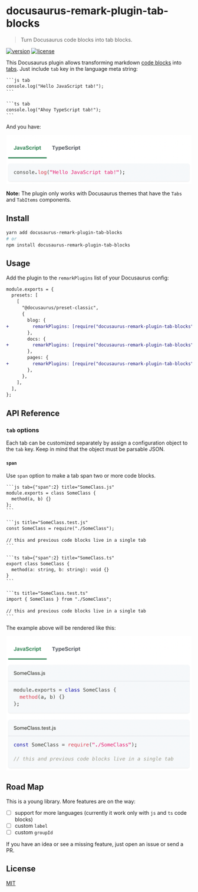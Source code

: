 # docusaurus-remark-plugin-tab-blocks

> Turn Docusaurus code blocks into tab blocks.

[![version](https://img.shields.io/npm/v/docusaurus-remark-plugin-tab-blocks.svg)](https://npmjs.com/package/docusaurus-remark-plugin-tab-blocks)
[![license](https://img.shields.io/github/license/mrazauskas/docusaurus-remark-plugin-tab-blocks.svg)](https://github.com/mrazauskas/docusaurus-remark-plugin-tab-blocks/blob/main/LICENSE.md)

This Docusaurus plugin allows transforming markdown [code blocks](https://docusaurus.io/docs/next/markdown-features/code-blocks) into [tabs](https://docusaurus.io/docs/next/markdown-features/tabs). Just include `tab` key in the language meta string:

    ```js tab
    console.log("Hello JavaScript tab!");
    ```

    ```ts tab
    console.log("Ahoy TypeScript tab!");
    ```

And you have:

<img src="https://github.com/mrazauskas/docusaurus-remark-plugin-tab-blocks/blob/main/.github/readme/quick-example.gif" width="640" />

**Note:** The plugin only works with Docusaurus themes that have the `Tabs` and `TabItems` components.

## Install

```bash
yarn add docusaurus-remark-plugin-tab-blocks
# or
npm install docusaurus-remark-plugin-tab-blocks
```

## Usage

Add the plugin to the `remarkPlugins` list of your Docusaurus config:

```diff
module.exports = {
  presets: [
    [
      "@docusaurus/preset-classic",
      {
        blog: {
+         remarkPlugins: [require("docusaurus-remark-plugin-tab-blocks")],
        },
        docs: {
+         remarkPlugins: [require("docusaurus-remark-plugin-tab-blocks")],
        },
        pages: {
+         remarkPlugins: [require("docusaurus-remark-plugin-tab-blocks")],
        },
      },
    ],
  ],
};
```

## API Reference

### `tab` options

Each tab can be customized separately by assign a configuration object to the `tab` key. Keep in mind that the object must be parsable JSON.

#### `span`

Use `span` option to make a tab span two or more code blocks.

    ```js tab={"span":2} title="SomeClass.js"
    module.exports = class SomeClass {
      method(a, b) {}
    };
    ```

    ```js title="SomeClass.test.js"
    const SomeClass = require("./SomeClass");

    // this and previous code blocks live in a single tab
    ```

    ```ts tab={"span":2} title="SomeClass.ts"
    export class SomeClass {
      method(a: string, b: string): void {}
    }
    ```

    ```ts title="SomeClass.test.ts"
    import { SomeClass } from "./SomeClass";

    // this and previous code blocks live in a single tab
    ```

The example above will be rendered like this:

<img src="https://github.com/mrazauskas/docusaurus-remark-plugin-tab-blocks/blob/main/.github/readme/span-example.gif" width="640" />

## Road Map

This is a young library. More features are on the way:

- [ ] support for more languages (currently it work only with `js` and `ts` code blocks)
- [ ] custom `label`
- [ ] custom `groupId`

If you have an idea or see a missing feature, just open an issue or send a PR.

## License

[MIT](https://github.com/mrazauskas/docusaurus-remark-plugin-tab-blocks/blob/main/LICENSE.md)
